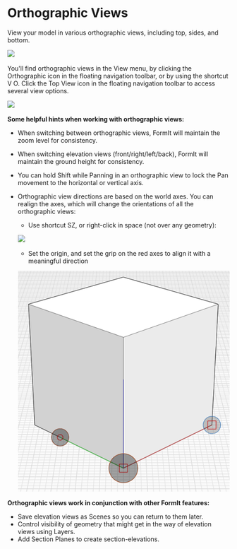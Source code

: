 # Orthographic Views

View your model in various orthographic views, including top, sides, and bottom.

![](../.gitbook/assets/infotainment\_2016\_product\_02.png)

You'll find orthographic views in the View menu, by clicking the Orthographic icon in the floating navigation toolbar, or by using the shortcut V O. Click the Top View icon in the floating navigation toolbar to access several view options.

![](../.gitbook/assets/floating-nav\_flyout-v2.png)

**Some helpful hints when working with orthographic views:**

* When switching between orthographic views, FormIt will maintain the zoom level for consistency.
* When switching elevation views (front/right/left/back), FormIt will maintain the ground height for consistency.
* You can hold Shift while Panning in an orthographic view to lock the Pan movement to the horizontal or vertical axis.
*   Orthographic view directions are based on the world axes. You can realign the axes, which will change the orientations of all the orthographic views:

    * Use shortcut SZ, or right-click in space (not over any geometry):

    ![](../.gitbook/assets/set-axes\_context.PNG)&#x20;

    * Set the origin, and set the grip on the red axes to align it with a meaningful direction

    ![](../.gitbook/assets/set-axes.PNG)&#x20;

**Orthographic views work in conjunction with other FormIt features:**

* Save elevation views as Scenes so you can return to them later.
* Control visibility of geometry that might get in the way of elevation views using Layers.
* Add Section Planes to create section-elevations.

